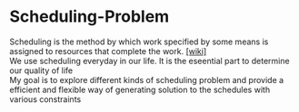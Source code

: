 # Scheduling-Problem
Scheduling is the method by which work specified by some means is assigned to resources that complete the work. [[wiki]](https://en.wikipedia.org/wiki/Scheduling_(computing))
</br>We use scheduling everyday in our life. It is the eseential part to determine our quality of life
</br>My goal is to explore different kinds of scheduling problem and provide a efficient and flexible way of generating solution to the schedules with various constraints
